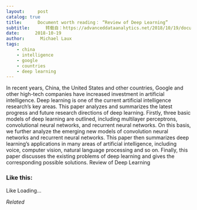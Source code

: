 ```yaml
---
layout:     post
catalog: true
title:      Document worth reading： “Review of Deep Learning”
subtitle:      转载自：https://advanceddataanalytics.net/2018/10/19/document-worth-reading-review-of-deep-learning/
date:      2018-10-19
author:      Michael Laux
tags:
    - china
    - intelligence
    - google
    - countries
    - deep learning
---
```


In recent years, China, the United States and other countries, Google and other high-tech companies have increased investment in artificial intelligence. Deep learning is one of the current artificial intelligence research’s key areas. This paper analyzes and summarizes the latest progress and future research directions of deep learning. Firstly, three basic models of deep learning are outlined, including multilayer perceptrons, convolutional neural networks, and recurrent neural networks. On this basis, we further analyze the emerging new models of convolution neural networks and recurrent neural networks. This paper then summarizes deep learning’s applications in many areas of artificial intelligence, including voice, computer vision, natural language processing and so on. Finally, this paper discusses the existing problems of deep learning and gives the corresponding possible solutions. Review of Deep Learning





### Like this:

Like Loading...


*Related*

